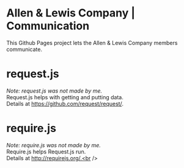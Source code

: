 # Allen & Lewis Company | Communication
This Github Pages project lets the Allen & Lewis Company members communicate.
# request.js
<em>Note: request.js was not made by me.</em><br />
Request.js helps with getting and putting data.<br />
Details at https://github.com/request/request/.
# require.js
<em>Note: require.js was not made by me.</em><br />
Require.js helps Request.js run.<br />
Details at http://requirejs.org/.<br />
